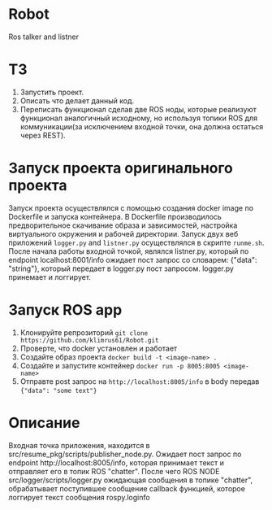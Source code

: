 # Robot
Ros talker and listner
# ТЗ
1) Запустить проект.
2) Описать что делает данный код.
3) Переписать функционал сделав две ROS ноды, которые реализуют функционал аналогичный исходному, но используя топики ROS для коммуникации(за исключением входной точки, она должна остаться через REST).
# Запуск проекта оригинального проекта
  Запуск проекта осуществлялся с помощью создания docker image по Dockerfile и запуска контейнера. В Dockerfile производилось предворительное скачивание образа и зависимостей, настройка виртуального окружения и рабочей директории. Запуск двух веб приложений ``logger.py`` and ``listner.py`` осуществлялся в скрипте ``runme.sh``.
После начала работы входной точкой, являлся listner.py, который по endpoint localhost:8001/info ожидает пост запрос со словарем: {"data": "string"}, который передает в logger.py пост запросом. logger.py принемает и логгирует.
# Запуск ROS app
  1) Клонируйте репрозиторий
     ```git clone https://github.com/klimrus61/Robot.git```
  2) Проверте, что docker установлен и работает
  3) Создайте образ проекта
     ```docker build -t <image-name> .```
  4) Создайте и запустите контейнер
     ```docker run -p 8005:8005 <image-name>```
  5) Отправте post запрос на ``http://localhost:8005/info`` в body передав ``{"data": "some text"}``
# Описание
  Входная точка приложения, находится в src/resume_pkg/scripts/publisher_node.py. Ожидает пост запрос по endpoint http://localhost:8005/info, которая принимает текст и отправляет его в топик ROS "chatter". После чего ROS NODE src/logger/scripts/logger.py ожидающая сообщения в топике "chatter", обрабатывает поступившее сообщение callback функцией, которое логгирует текст сообщения rospy.loginfo
  
